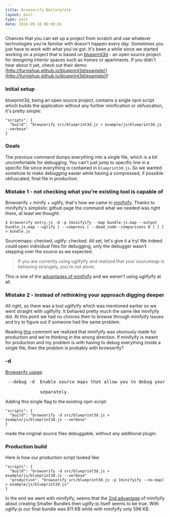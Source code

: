 ```yaml
---
title: Browserify Boilerplate
layout: post
type: post
date: 2016-09-18 00:00:01
---
```


Chances that you can set up a project from scratch and use whatever technologies
you're familiar with doesn't happen every day. Sometimes you just have to work with what you've got.
It's been a while since we started working on a project that is based on [blueprint3d](https://github.com/furnishup/blueprint3d) -
an open source project for designing interior spaces such as homes or apartments.
If you didn't hear about it yet, check out their demo:
[http://furnishup.github.io/blueprint3d/example/](http://furnishup.github.io/blueprint3d/example/)!

### Initial setup

blueprint3d, being an open source project, contains a single npm script which builds the application without
any further minification or obfuscation, it's pretty simple:

<pre><code>"scripts": {
  "build": "browserify src/blueprint3d.js > example/js/blueprint3d.js --verbose"
}</code></pre>

### Goals

The previous command dumps everything into a single file, which is a bit uncomfortable for
debugging. You can't just jump to specific line in a specific file since everything is contained in
<code>blueprint3d.js</code>. So we wanted somehow to make debugging easier while having a compressed,
if possible obfuscated, final file in production.

### Mistake 1 - not checking what you're existing tool is capable of

Browserify + minify + uglify, that's
how we came to [minifyify](https://www.npmjs.com/package/minifyify). Thanks to minifyify's simplistic github page
the command what we needed was right there, at least we thought:

<pre><code>$ browserify entry.js -d -p [minifyify --map bundle.js.map --output bundle.js.map --uglify [ --compress [ --dead_code--comparisons 0 ] ] ] > bundle.js</code></pre>

Sourcemaps: checked, uglify: checked. All set, let's give it a try!
We indeed could open individual files for debugging, only the debugger wasn't stepping over the source as we expected.

> If you are currently using uglifyify and realized that your sourcemap is behaving strangely, you're not alone. 

This is one of the [advantages of minifyify](https://github.com/ben-ng/minifyify#advantages) and we weren't using uglifyify
at all.

### Mistake 2 - instead of rethinking your approach digging deeper

All right, so there was a tool uglifyify which was mentioned earlier so we went straight with uglifyify.
It behaved pretty much the same like minifyify did. At this point we had no choices then to browse through minifyify
issues and try to figure out if someone had the same problem.

Reading [this](https://github.com/ben-ng/minifyify/issues/64#issuecomment-54495037) comment we realized that
minifyify was obviously made for production and we're thinking in the wrong direction.
If minifyify is meant for production and my problem is with having to debug everything inside a single file,
then the problem is probably with browserify?

### -d

[Browserify usage](https://github.com/substack/node-browserify#usage):

<pre>
 --debug -d  Enable source maps that allow you to debug your files

             separately.
</pre>

Adding this single flag to the existing npm script:

<pre><code>"scripts": {
  "build": "browserify -d src/blueprint3d.js > example/js/blueprint3d.js --verbose"
}
</code></pre>

made the original source files debuggable, without any additional plugin.

### Production build

Here is how our production script looked like:

<pre><code>"scripts": {
  "build": "browserify -d src/blueprint3d.js > example/js/blueprint3d.js --verbose"
  "production": "browserify src/blueprint3d.js -p [minifyify --no-map] > example/js/blueprint3d.js"
}</code></pre>

In the end we went with minifyify, seems that the [2nd advantage](https://github.com/ben-ng/minifyify#advantages)
of minifyify about creating Smaller Bundles then uglify-js itself seems to be true. With uglify-js our final bundle
was 811 KB while with minifyify only 596 KB.